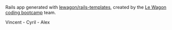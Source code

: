 Rails app generated with [lewagon/rails-templates](https://github.com/lewagon/rails-templates), created by the [Le Wagon coding bootcamp](https://www.lewagon.com) team.

Vincent - Cyril - Alex
